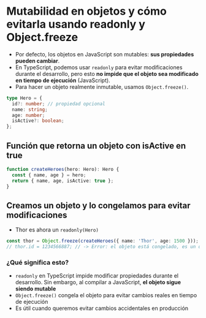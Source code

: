 # Mutabilidad en objetos y cómo evitarla usando readonly y Object.freeze

- Por defecto, los objetos en JavaScript son mutables: **sus propiedades pueden cambiar**.
- En TypeScript, podemos usar `readonly` para evitar modificaciones durante el desarrollo, pero esto **no impide que el objeto sea modificado en tiempo de ejecución** (JavaScript).
- Para hacer un objeto realmente inmutable, usamos `Object.freeze()`.

```ts
type Hero = {
  id?: number; // propiedad opcional
  name: string;
  age: number;
  isActive?: boolean;
};
```

## Función que retorna un objeto con isActive en true

```ts
function createHeroes(hero: Hero): Hero {
  const { name, age } = hero;
  return { name, age, isActive: true };
}
```

## Creamos un objeto y lo congelamos para evitar modificaciones

- Thor es ahora un `readonly(Hero)`

```ts
const thor = Object.freeze(createHeroes({ name: 'Thor', age: 1500 }));
// thor.id = 1234566887; // -> Error: el objeto está congelado, es un objeto inmutable
```

### ¿Qué significa esto?

- `readonly` en TypeScript impide modificar propiedades durante el desarrollo. Sin embargo, al compilar a JavaScript, **el objeto sigue siendo mutable**
- `Object.freeze()` congela el objeto para evitar cambios reales en tiempo de ejecución
- Es útil cuando queremos evitar cambios accidentales en producción
